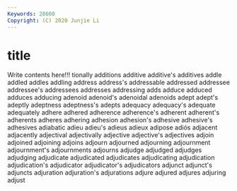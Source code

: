 ```yaml
---
Keywords: 28600
Copyright: (C) 2020 Junjie Li
---
```


# title

Write contents here!!!
tionally 
additions 
additive
additive's 
additives 
addle 
addled 
addles 
addling 
address 
address's 
addressable 
addressed
addressee 
addressee's 
addressees 
addresses 
addressing 
adds 
adduce 
adduced 
adduces 
adducing
adenoid 
adenoid's 
adenoidal 
adenoids 
adept 
adept's 
adeptly 
adeptness 
adeptness's 
adepts
adequacy 
adequacy's 
adequate 
adequately 
adhere 
adhered 
adherence 
adherence's 
adherent 
adherent's
adherents 
adheres 
adhering 
adhesion 
adhesion's 
adhesive 
adhesive's 
adhesives 
adiabatic 
adieu
adieu's 
adieus 
adieux 
adipose 
adiós 
adjacent 
adjacently 
adjectival 
adjectivally 
adjective
adjective's 
adjectives 
adjoin 
adjoined 
adjoining 
adjoins 
adjourn 
adjourned 
adjourning 
adjournment
adjournment's 
adjournments 
adjourns 
adjudge 
adjudged 
adjudges 
adjudging 
adjudicate 
adjudicated 
adjudicates
adjudicating 
adjudication 
adjudication's 
adjudicator 
adjudicator's 
adjudicators 
adjunct 
adjunct's 
adjuncts 
adjuration
adjuration's 
adjurations 
adjure 
adjured 
adjures 
adjuring 
adjust 
